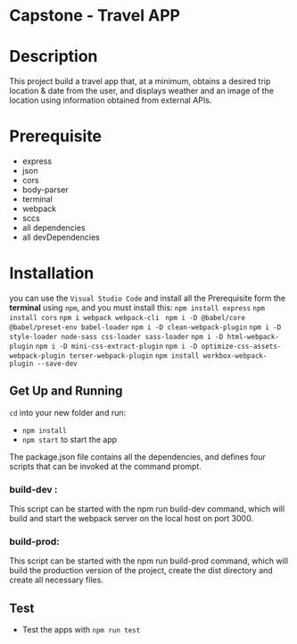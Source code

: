 # Capstone - Travel APP 
# Description
This project  build  a travel app that, at a minimum, obtains a desired trip location & date from the user, and displays weather and an image of the location using information obtained from external APIs.   
# Prerequisite
- express
- json
- cors
- body-parser
- terminal
- webpack
- sccs
- all dependencies
- all devDependencies
# Installation
you can use the `Visual Studio Code` and install all the Prerequisite form the **terminal** using `npm`, and you must install this:
`npm install express`
`npm install cors`
`npm i webpack webpack-cli `
`npm i -D @babel/core @babel/preset-env babel-loader`
`npm i -D clean-webpack-plugin`
`npm i -D style-loader node-sass css-loader sass-loader`
`npm i -D html-webpack-plugin`
`npm i -D mini-css-extract-plugin`
`npm i -D optimize-css-assets-webpack-plugin terser-webpack-plugin`
`npm install workbox-webpack-plugin --save-dev`

## Get Up and Running

`cd` into your new folder and run:
- ```npm install```
- ```npm start``` to start the app


<p> The package.json file contains all the dependencies, and defines four scripts that can be invoked at the command prompt.

### build-dev  :
 This script can be started with the npm run build-dev command, which will build and start the webpack server on the local host on port 3000.
### build-prod: 
This script can be started with the npm run build-prod command, which will build the production version of the project, create the dist directory and create all necessary files.
</p>

## Test
- Test the apps with
``npm run test ``
 